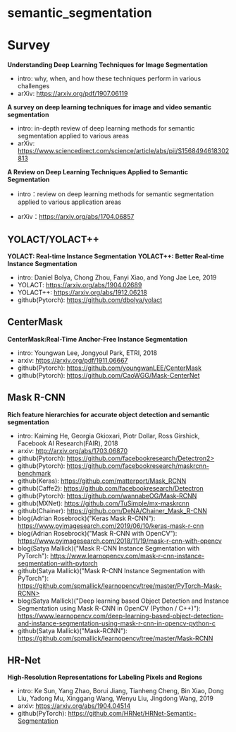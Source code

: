 # semantic_segmentation

# Survey

**Understanding Deep Learning Techniques for Image Segmentation**

- intro: why, when, and how these techniques perform in various challenges
- arXiv: <https://arxiv.org/pdf/1907.06119>

**A survey on deep learning techniques for image and video semantic segmentation**

- intro: in-depth review of deep learning methods for semantic segmentation applied to various areas
- arXiv: <https://www.sciencedirect.com/science/article/abs/pii/S1568494618302813>

**A Review on Deep Learning Techniques Applied to Semantic Segmentation**

- intro：review on deep learning methods for semantic segmentation applied to various application areas

- arXiv：<https://arxiv.org/abs/1704.06857>


## YOLACT/YOLACT++

**YOLACT: Real-time Instance Segmentation**
**YOLACT++: Better Real-time Instance Segmentation**

- intro: Daniel Bolya, Chong Zhou, Fanyi Xiao, and Yong Jae Lee, 2019
- YOLACT: <https://arxiv.org/abs/1904.02689>
- YOLACT++: <https://arxiv.org/abs/1912.06218>
- github(Pytorch): <https://github.com/dbolya/yolact>

## CenterMask

**CenterMask:Real-Time Anchor-Free Instance Segmentation**

- intro: Youngwan Lee, Jongyoul Park, ETRI, 2018
- arxiv: <https://arxiv.org/pdf/1911.06667>
- github(Pytorch): <https://github.com/youngwanLEE/CenterMask>
- github(Pytorch): <https://github.com/CaoWGG/Mask-CenterNet>

## Mask R-CNN

**Rich feature hierarchies for accurate object detection and semantic segmentation**

- intro: Kaiming He, Georgia Gkioxari, Piotr Dollar, Ross Girshick, Facebook AI Research(FAIR), 2018
- arxiv: <http://arxiv.org/abs/1703.06870>
- github(Pytorch): https://github.com/facebookresearch/Detectron2>
- github(Pytorch): <https://github.com/facebookresearch/maskrcnn-benchmark>
- github(Keras): <https://github.com/matterport/Mask_RCNN>
- github(Caffe2): <https://github.com/facebookresearch/Detectron>
- github(Pytorch): <https://github.com/wannabeOG/Mask-RCNN>
- github(MXNet): <https://github.com/TuSimple/mx-maskrcnn>
- github(Chainer): <https://github.com/DeNA/Chainer_Mask_R-CNN>
- blog(Adrian Rosebrock)("Keras Mask R-CNN"): <https://www.pyimagesearch.com/2019/06/10/keras-mask-r-cnn>
- blog(Adrian Rosebrock)("Mask R-CNN with OpenCV"): <https://www.pyimagesearch.com/2018/11/19/mask-r-cnn-with-opencv>
- blog(Satya Mallick)("Mask R-CNN Instance Segmentation with PyTorch"): <https://www.learnopencv.com/mask-r-cnn-instance-segmentation-with-pytorch>
- github(Satya Mallick)("Mask R-CNN Instance Segmentation with PyTorch"): https://github.com/spmallick/learnopencv/tree/master/PyTorch-Mask-RCNN>
- blog(Satya Mallick)("Deep learning based Object Detection and Instance Segmentation using Mask R-CNN in OpenCV (Python / C++)"): <https://www.learnopencv.com/deep-learning-based-object-detection-and-instance-segmentation-using-mask-r-cnn-in-opencv-python-c>
- github(Satya Mallick)("Mask-RCNN"): <https://github.com/spmallick/learnopencv/tree/master/Mask-RCNN>


## HR-Net

**High-Resolution Representations for Labeling Pixels and Regions**

- intro: Ke Sun, Yang Zhao, Borui Jiang, Tianheng Cheng, Bin Xiao, Dong Liu, Yadong Mu, Xinggang Wang, Wenyu Liu, Jingdong Wang, 2019
- arxiv: <https://arxiv.org/abs/1904.04514>
- github(PyTorch): <https://github.com/HRNet/HRNet-Semantic-Segmentation>
